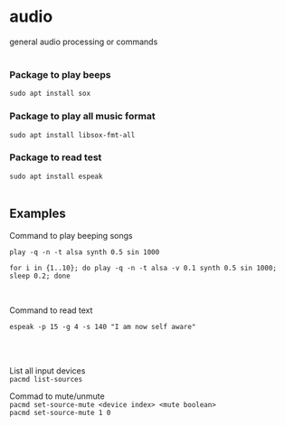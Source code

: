 # audio
general audio processing or commands
<br><br>



### Package to play beeps
```sudo apt install sox```
<br>  

### Package to play all music format
```sudo apt install libsox-fmt-all```
<br>  

### Package to read test
```sudo apt install espeak```
<br><br>


## Examples
Command to play beeping songs
```
play -q -n -t alsa synth 0.5 sin 1000
```
```
for i in {1..10}; do play -q -n -t alsa -v 0.1 synth 0.5 sin 1000; sleep 0.2; done
```
<br>

Command to read text
```
espeak -p 15 -g 4 -s 140 "I am now self aware"
```
<br><br>

List all input devices  
```pacmd list-sources```  

Commad to mute/unmute  
`pacmd set-source-mute <device index> <mute boolean>`  
```pacmd set-source-mute 1 0```




